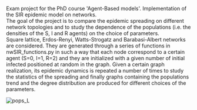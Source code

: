 Exam project for the PhD course 'Agent-Based models'. Implementation of the SIR epidemic model on networks. <br>
The goal of the project is to compare the epidemic spreading on different network topologies and to study the dependence of the populations (i.e. the densities of the S, I and R agents) on the choice of parameters. <br> 
Square lattice, Erdos-Renyi, Watts-Strogatz and Barabasi-Albert networks are considered. They are generated through a series of functions in nwSIR_functions.py in such a way that each node correspond to a certain agent (S=0, I=1, R=2) and they are initialized with a given number of initial infected positioned at random in the graph. Given a certain graph realization, its epidemic dynamics is repeated a number of times to study the statistics of the spreading and finally graphs containing the populations trend and the degree distribution are produced for different choices of the parameters. <br>

![pops_L](https://github.com/simoneart/ABM-project/assets/95907355/145de154-9b29-406a-b26a-e15e4b04a072)

